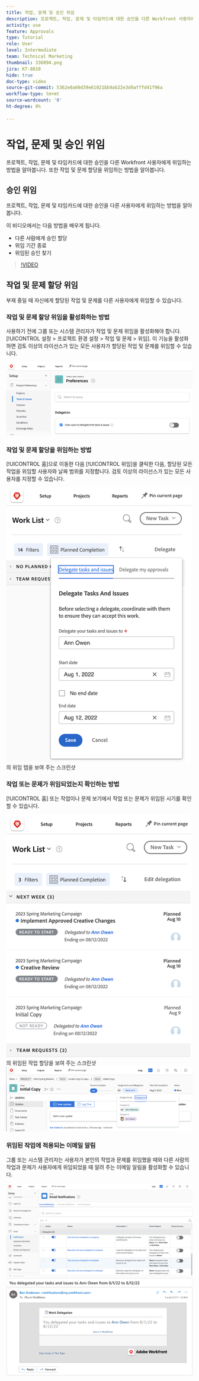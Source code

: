 ```yaml
---
title: 작업, 문제 및 승인 위임
description: 프로젝트, 작업, 문제 및 타임카드에 대한 승인을 다른 Workfront 사용자에게 위임하는 방법을 알아봅니다. 또한 작업 및 문제 할당을 위임하는 방법을 알아봅니다.
activity: use
feature: Approvals
type: Tutorial
role: User
level: Intermediate
team: Technical Marketing
thumbnail: 336094.png
jira: KT-8810
hide: true
doc-type: video
source-git-commit: 5362e8a60d39e61021bb9ab22e3d9afffd41f96a
workflow-type: tm+mt
source-wordcount: '0'
ht-degree: 0%

---
```


# 작업, 문제 및 승인 위임

프로젝트, 작업, 문제 및 타임카드에 대한 승인을 다른 Workfront 사용자에게 위임하는 방법을 알아봅니다. 또한 작업 및 문제 할당을 위임하는 방법을 알아봅니다.

## 승인 위임

프로젝트, 작업, 문제 및 타임카드에 대한 승인을 다른 사용자에게 위임하는 방법을 알아봅니다.

이 비디오에서는 다음 방법을 배우게 됩니다.

* 다른 사람에게 승인 할당
* 위임 기간 종료
* 위임된 승인 찾기

>[!VIDEO](https://video.tv.adobe.com/v/336094/?quality=12&learn=on)

<!---
learn more URLS
Delegate approval request
--->

## 작업 및 문제 할당 위임

부재 중일 때 자신에게 할당된 작업 및 문제를 다른 사용자에게 위임할 수 있습니다.

### 작업 및 문제 할당 위임을 활성화하는 방법

사용하기 전에 그룹 또는 시스템 관리자가 작업 및 문제 위임을 활성화해야 합니다. [!UICONTROL 설정 > 프로젝트 환경 설정 > 작업 및 문제 > 위임]. 이 기능을 활성화하면 검토 이상의 라이선스가 있는 모든 사용자가 할당된 작업 및 문제를 위임할 수 있습니다.

![위임에 대한 [!UICONTROL 설정] 환경 설정을 보여 주는 스크린샷](assets/delegation-1.png)

### 작업 및 문제 할당을 위임하는 방법

[!UICONTROL 홈]으로 이동한 다음 [!UICONTROL 위임]을 클릭한 다음, 할당된 모든 작업을 위임할 사용자와 날짜 범위를 지정합니다. 검토 이상의 라이선스가 있는 모든 사용자를 지정할 수 있습니다.

![[!UICONTROL 홈]](assets/delegation-2.png)의 위임 탭을 보여 주는 스크린샷

### 작업 또는 문제가 위임되었는지 확인하는 방법

[!UICONTROL 홈] 또는 작업이나 문제 보기에서 작업 또는 문제가 위임된 시기를 확인할 수 있습니다.

![[!UICONTROL 홈]](assets/delegation-4.png)의 위임된 작업 할당을 보여 주는 스크린샷
![작업 보기의 위임된 작업 할당을 보여 주는 스크린샷](assets/delegation-3.png)

### 위임된 작업에 적용되는 이메일 알림

그룹 또는 시스템 관리자는 사용자가 본인의 작업과 문제를 위임했을 때와 다른 사람의 작업과 문제가 사용자에게 위임되었을 때 알려 주는 이메일 알림을 활성화할 수 있습니다.

![위임에 대한 이메일 알림 [!UICONTROL 설정]을 표시하는 스크린샷](assets/delegation-5.png)
![작업 위임 이메일을 표시하는 스크린샷](assets/delegation-6.png)
